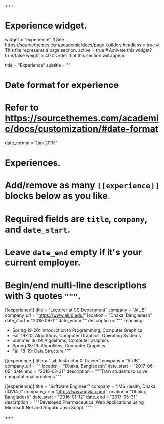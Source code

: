 +++
# Experience widget.
widget = "experience"  # See https://sourcethemes.com/academic/docs/page-builder/
headless = true  # This file represents a page section.
active = true  # Activate this widget? true/false
weight = 40  # Order that this section will appear.

title = "Experience"
subtitle = ""

# Date format for experience
#   Refer to https://sourcethemes.com/academic/docs/customization/#date-format
date_format = "Jan 2006"

# Experiences.
#   Add/remove as many `[[experience]]` blocks below as you like.
#   Required fields are `title`, `company`, and `date_start`.
#   Leave `date_end` empty if it's your current employer.
#   Begin/end multi-line descriptions with 3 quotes `"""`.
[[experience]]
  title = "Lecturer at CS Department"
  company = "AIUB"
  company_url = "https://www.aiub.edu/"
  location = "Dhaka, Bangladesh"
  date_start = "2018-09-11"
  date_end = ""
  description = """
  Teaching: 
  
  * Spring 19-20: Introduction to Programming, Computer Graphics
  * Fall 19-20: Algorithms, Computer Graphics, Operating Systems
  * Summer 18-19: Algorithms, Computer Graphics
  * Spring 18-19: Algorithms, Computer Graphics
  * Fall 18-19: Data Structure
  """

[[experience]]
  title = "Lab Instructor & Trainer"
  company = "AIUB"
  company_url = ""
  location = "Dhaka, Bangladesh"
  date_start = "2017-06-05"
  date_end = "2018-08-31"
  description = """Train students to solve computational problems."""
  
  [[experience]]
  title = "Software Engineer"
  company = "IMS Health, Dhaka (IQVIA )"
  company_url = "https://www.iqvia.com/"
  location = "Dhaka, Bangladesh"
  date_start = "2016-01-12"
  date_end = "2017-05-31"
  description = """Developed Pharmaceutical Web Applications using Microsoft.Net and Angular
Java Script.
"""

+++
